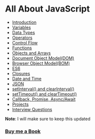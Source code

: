 # All About JavaScript

- [Introduction](https://praveenoruganti.github.io/praveenorugantitech-vanilla-js/1_Introduction)
- [Variables](https://praveenoruganti.github.io/praveenorugantitech-vanilla-js/2_Variables)
- [Data Types](https://praveenoruganti.github.io/praveenorugantitech-vanilla-js/3_Data%20Types)
- [Operators](https://praveenoruganti.github.io/praveenorugantitech-vanilla-js/4_Operators)
- [Control Flow](https://praveenoruganti.github.io/praveenorugantitech-vanilla-js/5_Control%20Flow)
- [Functions](https://praveenoruganti.github.io/praveenorugantitech-vanilla-js/6_Functions)
- [Objects and Arrays](https://praveenoruganti.github.io/praveenorugantitech-vanilla-js/7_Objects%20and%20Arrays)
- [Document Object Model(DOM)](https://praveenoruganti.github.io/praveenorugantitech-vanilla-js/8_Document%20Object%20Model(DOM))
- [Browser Object Model(BOM)](https://praveenoruganti.github.io/praveenorugantitech-vanilla-js/9_Browser%20Object%20Model(BOM))
- [ES6](https://praveenoruganti.github.io/praveenorugantitech-vanilla-js/10_ES6)
- [Closures](https://praveenoruganti.github.io/praveenorugantitech-vanilla-js/11_Closures)
- [Date and Time](https://praveenoruganti.github.io/praveenorugantitech-vanilla-js/12_Date_Time)
- [JSON](https://praveenoruganti.github.io/praveenorugantitech-vanilla-js/13_JSON)
- [setInterval() and clearInterval()](https://praveenoruganti.github.io/praveenorugantitech-vanilla-js/14_setInterval_clearInterval)
- [setTimeout() and clearTimeout()](https://praveenoruganti.github.io/praveenorugantitech-vanilla-js/15_setTimeout_clearTimeout)
- [Callback, Promise, Async/Await](https://praveenoruganti.github.io/praveenorugantitech-vanilla-js/16_Callbacks_Promises_Async_Await)
- [Projects](https://praveenoruganti.github.io/praveenorugantitech-vanilla-js/0_Projects)
- [Interview Questions](https://praveenoruganti.github.io/praveenorugantitech-vanilla-js/0_Interview%20Questions)

**Note**: I will make sure to keep this updated


### [Buy me a Book](https://bit.ly/388sUbE)


